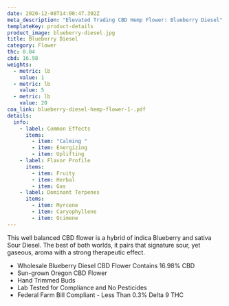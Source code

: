 ```yaml
---
date: 2020-12-08T14:00:47.392Z
meta_description: "Elevated Trading CBD Hemp Flower: Blueberry Diesel"
templateKey: product-details
product_image: blueberry-diesel.jpg
title: Blueberry Diesel
category: Flower
thc: 0.04
cbd: 16.98
weights:
  - metric: lb
    value: 1
  - metric: lb
    value: 5
  - metric: lb
    value: 20
coa_link: blueberry-diesel-hemp-flower-1-.pdf
details:
  info:
    - label: Common Effects
      items:
        - item: "Calming "
        - item: Energizing
        - item: Uplifting
    - label: Flavor Profile
      items:
        - item: Fruity
        - item: Herbal
        - item: Gas
    - label: Dominant Terpenes
      items:
        - item: Myrcene
        - item: Caryophyllene
        - item: Ocimene
---
```

This well balanced CBD flower is a hybrid of indica Blueberry and sativa
Sour Diesel. The best of both worlds, it pairs that signature sour, yet
gaseous, aroma with a strong therapeutic effect.

* Wholesale Blueberry Diesel CBD Flower Contains 16.98% CBD
* Sun-grown Oregon CBD Flower
* Hand Trimmed Buds
* Lab Tested for Compliance and No Pesticides
* Federal Farm Bill Compliant - Less Than 0.3% Delta 9 THC